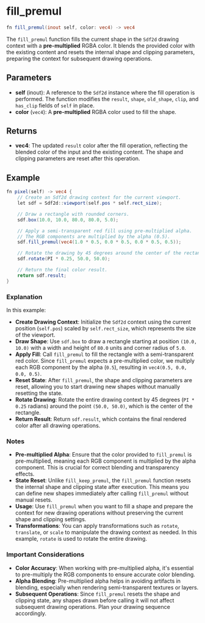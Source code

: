 # fill_premul

```glsl
fn fill_premul(inout self, color: vec4) -> vec4
```

The `fill_premul` function fills the current shape in the `Sdf2d` drawing context with a **pre-multiplied** RGBA color. It blends the provided color with the existing content and resets the internal shape and clipping parameters, preparing the context for subsequent drawing operations.

## Parameters

- **self** (inout): A reference to the `Sdf2d` instance where the fill operation is performed. The function modifies the `result`, `shape`, `old_shape`, `clip`, and `has_clip` fields of `self` in place.
- **color** (`vec4`): A **pre-multiplied** RGBA color used to fill the shape.

## Returns

- **vec4**: The updated `result` color after the fill operation, reflecting the blended color of the input and the existing content. The shape and clipping parameters are reset after this operation.

## Example

```glsl
fn pixel(self) -> vec4 {
    // Create an Sdf2d drawing context for the current viewport.
    let sdf = Sdf2d::viewport(self.pos * self.rect_size);

    // Draw a rectangle with rounded corners.
    sdf.box(10.0, 10.0, 80.0, 80.0, 5.0);

    // Apply a semi-transparent red fill using pre-multiplied alpha.
    // The RGB components are multiplied by the alpha (0.5).
    sdf.fill_premul(vec4(1.0 * 0.5, 0.0 * 0.5, 0.0 * 0.5, 0.5));

    // Rotate the drawing by 45 degrees around the center of the rectangle.
    sdf.rotate(PI * 0.25, 50.0, 50.0);

    // Return the final color result.
    return sdf.result;
}
```

### Explanation

In this example:

- **Create Drawing Context**: Initialize the `Sdf2d` context using the current position (`self.pos`) scaled by `self.rect_size`, which represents the size of the viewport.
- **Draw Shape**: Use `sdf.box` to draw a rectangle starting at position `(10.0, 10.0)` with a width and height of `80.0` units and corner radius of `5.0`.
- **Apply Fill**: Call `fill_premul` to fill the rectangle with a semi-transparent red color. Since `fill_premul` expects a pre-multiplied color, we multiply each RGB component by the alpha (`0.5`), resulting in `vec4(0.5, 0.0, 0.0, 0.5)`.
- **Reset State**: After `fill_premul`, the shape and clipping parameters are reset, allowing you to start drawing new shapes without manually resetting the state.
- **Rotate Drawing**: Rotate the entire drawing context by 45 degrees (`PI * 0.25` radians) around the point `(50.0, 50.0)`, which is the center of the rectangle.
- **Return Result**: Return `sdf.result`, which contains the final rendered color after all drawing operations.

### Notes

- **Pre-multiplied Alpha**: Ensure that the color provided to `fill_premul` is pre-multiplied, meaning each RGB component is multiplied by the alpha component. This is crucial for correct blending and transparency effects.
- **State Reset**: Unlike `fill_keep_premul`, the `fill_premul` function resets the internal shape and clipping state after execution. This means you can define new shapes immediately after calling `fill_premul` without manual resets.
- **Usage**: Use `fill_premul` when you want to fill a shape and prepare the context for new drawing operations without preserving the current shape and clipping settings.
- **Transformations**: You can apply transformations such as `rotate`, `translate`, or `scale` to manipulate the drawing context as needed. In this example, `rotate` is used to rotate the entire drawing.

### Important Considerations

- **Color Accuracy**: When working with pre-multiplied alpha, it's essential to pre-multiply the RGB components to ensure accurate color blending.
- **Alpha Blending**: Pre-multiplied alpha helps in avoiding artifacts in blending, especially when rendering semi-transparent textures or layers.
- **Subsequent Operations**: Since `fill_premul` resets the shape and clipping state, any shapes drawn before calling it will not affect subsequent drawing operations. Plan your drawing sequence accordingly.

